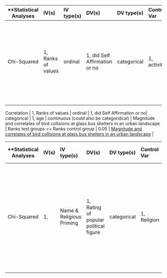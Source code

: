 | **Statistical Analyses	|  IV(s)  |  IV type(s) |  DV(s)  |  DV type(s)  |  Control Var | Control Var type  | Question to be answered | _H0_ | alpha | link to paper **| 
|:----------:|:----------|:------------|:-------------|:-------------|:------------|:------------- |:------------------|:----:|:-------:|:-------|
Chi-Squared	| 1, Ranks of values | ordinal | 1, did Self Affirmation or no| categorical | 1, activity | continuous (could also be categoridcal) | 	Do participants in the Tai Chi Chuan (TCC) group's physical and psychological health is better than the control group after 12 weeks period  | Ranks test groups <= Ranks control group | 0.05 | [the effectiveness and safety of Tai Chi Chuan (TCC) on physical and psychological health of college students](http://journals.plos.org/plosone/article?id=10.1371/journal.pone.0132605) |
  |||||||||
  
 
Correlation	| 1, Ranks of values | ordinal | 1, did Self Affirmation or no| categorical | 1, age | continuous (could also be categoridcal) | 	Magnitude and correlates of bird collisions at glass bus shelters in an urban landscape | Ranks test groups <= Ranks control group | 0.05 | [Magnitude and correlates of bird collisions at glass bus shelters in an urban landscape](http://journals.plos.org/plosone/article?id=10.1371/journal.pone.0178667) |


| **Statistical Analyses	|  IV(s)  |  IV type(s) |  DV(s)  |  DV type(s)  |  Control Var | Control Var type  | Question to be answered | _H0_ | alpha | link to paper **| 
|:----------:|:----------|:------------|:-------------|:-------------|:------------|:------------- |:------------------|:----:|:-------:|:-------|
Chi-Squared	| 1,  | Name & Religious Priming| 1, Rating of popular political figure| categorical | 1, Religion |Categorical) | Does Politically conservative participants primed with President Obama’s middle name rate him more negatively than would those who are not shown his middle name? | Middle Name Primed Rate Negatively >= Middle Name Not Shown | 0.05 | [The effects of name and religious priming on ratings of a well-known political figure, President Barack Obama]( http://journals.plos.org/plosone/article?id=10.1371/journal.pone.0180676) |
  |||||||||

